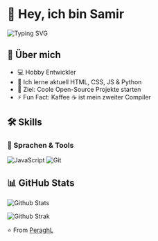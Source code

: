 # 👋 Hey, ich bin Samir

![Typing SVG](https://readme-typing-svg.herokuapp.com?color=%2336BCF7&size=24&center=true&vCenter=true&width=600&lines=Full-Stack+Developer;Open-Source+Enthusiast;Always+Learning+New+Things)

## 🚀 Über mich
- 💻 Hobby Entwickler
- 🌱 Ich lerne aktuell HTML, CSS, JS & Python
- 🎯 Ziel: Coole Open-Source Projekte starten
- ⚡ Fun Fact: Kaffee ☕ ist mein zweiter Compiler

## 🛠️ Skills

### 🔹 Sprachen & Tools
![JavaScript](https://img.shields.io/badge/-JavaScript-F7DF1E?logo=javascript&logoColor=black&style=for-the-badge)
![Git](https://img.shields.io/badge/-Git-F05032?logo=git&logoColor=white&style=for-the-badge)

## 📊 GitHub Stats

![Github Stats](https://github-readme-stats.vercel.app/api?username=PeraghL&show_icons=true&theme=radical)  

![Github Strak](https://github-readme-streak-stats.herokuapp.com/?user=PeraghL&theme=radical)


⭐️ From [PeraghL](https://github.com/DEINUSERNAME)
